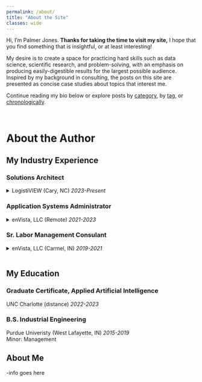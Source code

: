 ```yaml
---
permalink: /about/
title: "About the Site"
classes: wide
---
```


Hi, I’m Palmer Jones. **Thanks for taking the time to visit my site,** I hope that you find something that is insightful, or at least interesting!

My desire is to create a space for practicing hard skills such as data science, scientific research, and problem-solving, with an emphasis on producing easily-digestible results for the largest possible audience. Inspired by my background in consulting, the posts on this site are presented as concise case studies about topics that interest me.

Continue reading my bio below or explore posts by [category](/categories/), by [tag](/tags/), or [chronologically](/posts/).

<br>

# About the Author
## My Industry Experience

<h3>Solutions Architect</h3>
<details>
  <summary>LogistiVIEW (Cary, NC) <i>2023-Present</i></summary>

As I continued to take a more prominent role in <b>pre-sales</b> and pursued <b>ongoing education in Applied Artificial Intelligence</b>, I redirected my focus towards opportunities in the <b>platform development segment</b> of the Supply Chain software industry rather than in consulting. I saw that LogistiVIEW was an <b>emerging leader in the Warehouse Execution System segment</b> that had proven real-world value with launch customers and was ready to take the next steps to replicate those successes at scale. I joined the small, dynamic team as a <b>Solutions Architect</b> where I focus on using our platform to <b>meet the needs of both our existing and prospective customers</b>. I was challenged to quickly learn our wide-ranging and nuanced platform while also <b>developing close relationships</b> throughout the organization as well as with our customers. Working with a dedicated, engaging team that puts customers first and takes the time to truly understand their challenges made this process extraordinarily straightforward and allowed me to quickly add value.
<br><br>
Working on a small team is incredibly rewarding because I know everyone at the company well and always know who to go to for information. This has proven to be extremely helpful when I'm <b>executing demos</b> or need to <b>answer customer questions</b> in the pre-sales process. Working on a small team also means that I get to <b>wear many hats</b> and <b>work cross-functionally</b> while emphasizing effective communication across the organization. Beyond visting prospective customers, executing demos, and creating proposals as a pre-sales engineers, a typical day could see me partnering with existing customers, standardizing deliverables, and designing and testing platform enhancements. Recently I've had the opportunity to apply the Applied Artificial Intelligence graduate certificate that I completed to an <b>ongoing AI/ML project</b> within the distribution network a Fortune 500 customer.
  
</details>

<h3>Application Systems Administrator</h3>
<details>
  <summary>enVista, LLC (Remote) <i>2021-2023</i></summary>

Working with our <b>in-house Labor Management System</b> also afforded me the opportunity to take my passion for programming beyond Excel by working on the technical side of the platform as an <b>Application System Administrator</b>. As our emerging solution gained traction with clients with larger facilities, there arose a <b>pressing need to overhaul our travel mapping algorithm</b> to support sites with thousands of storage locations. After hearing about the growing issue from my fellow associates onsite at a new client's very large facility, I <b>proactively designed and built a solution</b> that incorporated modern pathfinding algorithms while <b>maintaining compatibility</b> with our legacy user interface. The result was an algorithm that produced more accurate travel calculations <b>over 1000 times faster</b> than our existing solution. Bundling the solution into one simple html file made it easy for our associates to use and available when they were offline, a frequent occurance while travelling or at a rural client site. An added benefit of this new logic is it allowed calculations to happen "on the fly" which drastically reduced the storage requirements needed for our servers. This role also allowed me to take <b>ownership of our training process for new teammates</b> that joined our team. Not only did this give me the opportunity to practice effective teaching techniques and technical documentation, it also allowed me to <b>form a connection with every member of our team</b>. I took great pride in being one of the first people others would turn to if they had a question, whether related to my expertise with our software or not. <i>If I don't know the answer, I'll certainly find out who does!</i> Having this close connection was especially important when supporting our largest customer, a <b>Fortune 50 beverage distributor</b> with over 300 North American locations using our software. My experience with this in-house software served as an amazing learning experience and it fueled my desire to pursue my next opportunity outside of consulting with a platform-focused supply chain company.

</details>

<h3>Sr. Labor Management Consulant</h3>
<details>
  <summary>enVista, LLC (Carmel, IN) <i>2019-2021</i></summary>

I started my Supply Chain career in <b>Labor Management Consulting</b> implementing both in-house and third-party solutions for clients. I found LM to be a great sector for early career development for a few reasons. Since labor accounts for such a large portion or most facility's operating costs, <b>small increases</b> in effeciency brought on by an aspiring engineer can have an <b>outsized impact</b> on the bottom-line. Given the extensive variability in job functions for floor associates between companies, finding solutions that increase efficiency require aptitudes for <b>creativity</b> and <b>iterative problem-solving</b>. Maybe most importantly, working in Labor Management requires <b>communicating with all levels of the corporate structure</b>: from floor associates to VPs and above. I often found that the best ideas came from the floor associaties; my role was to simply <b>act as a voice</b> for them and to find the overlap between their ideas and the constraints of the Warehouse Management System or Enterprise Resource Planning System. Additionally, I greatly enjoyed working as a consultant because it afforded me the opporunity see a myriad of different operating environments, giving me experiences with different industries. <i>Nothing replaces seeing an operation with your own two eyes!</i>

</details><br>

## My Education
### Graduate Certificate, Applied Artificial Intelligence
UNC Charlotte (distance) *2022-2023*

### B.S. Industrial Engineering
Purdue Univeristy (West Lafayette, IN) *2015-2019*\
Minor: Management

## About Me
-info goes here
